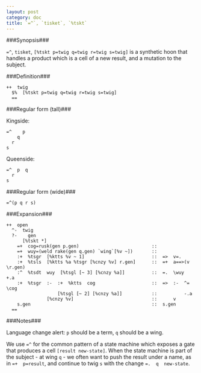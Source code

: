 ```yaml
---
layout: post
category: doc
title: `=^`, `tisket`, `%tskt`
---
```


###Synopsis###

`=^`, `tisket`, `[%tskt p=twig q=twig r=twig s=twig]` is a synthetic 
hoon that handles a product which is a cell of a new result, and
a mutation to the subject.

###Definition###

    ++  twig  
      $%  [%tskt p=twig q=twig r=twig s=twig]
      ==

###Regular form (tall)###

Kingside:

    =^    p 
        q
      r
    s

Queenside:

    =^  p  q
      r
    s

###Regular form (wide)###

    =^(p q r s)

###Expansion###
    
    ++  open
      ^-  twig
      ?-    gen
          [%tskt *]
        =+  cog=rusk(gen p.gen)                           ::
        =+  wuy=(weld rake(gen q.gen) `wing`[%v ~])       ::
        :+  %tsgr  [%ktts %v ~ 1]                         ::  =>  v=.
        :+  %tsls  [%ktts %a %tsgr [%cnzy %v] r.gen]      ::  =+  a==>(v \r.gen)
        :^  %tsdt  wuy  [%tsgl [~ 3] [%cnzy %a]]          ::  =.  \wuy  +.a
        :+  %tsgr  :-  :+  %ktts  cog                     ::  =>  :-  ^=  \cog
                       [%tsgl [~ 2] [%cnzy %a]]           ::          -.a
                   [%cnzy %v]                             ::      v
        s.gen                                             ::  s.gen
      ==

###Notes###

Language change alert: `p` should be a term, `q` should be a wing.

We use `=^` for the common pattern of a state machine which
exposes a gate that produces a cell `[result new-state]`.  When
the state machine is part of the subject - at wing `q` - we often
want to push the result under a name, as in `=+  p=result`, and
continue to twig `s` with the change `=.  q  new-state`.

